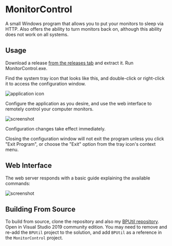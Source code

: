 # MonitorControl
A small Windows program that allows you to put your monitors to sleep via HTTP.  Also offers the ability to turn monitors back on, although this ability does not work on all systems.

## Usage

Download a release [from the releases tab](https://github.com/bp2008/MonitorControl/releases) and extract it.  Run MonitorControl.exe.

Find the system tray icon that looks like this, and double-click or right-click it to access the configuration window.

![application icon](https://i.imgur.com/8nPtNH5.png)

Configure the application as you desire, and use the web interface to remotely control your computer monitors.

![screenshot](https://i.imgur.com/YfDzXkt.png)

Configuration changes take effect immediately.

Closing the configuration window will not exit the program unless you click "Exit Program", or choose the "Exit" option from the tray icon's context menu.

## Web Interface

The web server responds with a basic guide explaining the available commands:

![screenshot](https://i.imgur.com/O1NmDge.png)

## Building From Source

To build from source, clone the repository and also my [BPUtil repository](https://github.com/bp2008/BPUtil).  Open in Visual Studio 2019 community edition.  You may need to remove and re-add the `BPUtil` project to the solution, and add `BPUtil` as a reference in the `MonitorControl` project.

